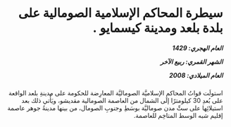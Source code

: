 <h1 dir="rtl">سيطرة المحاكم الإسلامية الصومالية على بلدة بلعد ومدينة كيسمايو .</h1>

<h5 dir="rtl">العام الهجري:  1429

الشهر القمري: ربيع الآخر

العام الميلادي: 2008</h5>

<p dir="rtl">استولَت قواتُ المحاكمِ الإسلاميَّة الصوماليَّة المعارِضة للحكومة على مدينةِ بلعد الواقعة على بُعدِ 30 كيلومترًا إلى الشمال من العاصمة الصومالية مقديشو، ويَأْتي ذلك بعد استيلائِها على ستِّ مدن صوماليَّة بوسَطِ وجنوبِ الصومال، من بينها مدينةُ جوهر عاصمة إقليم شبه الوسط المتاخِم للعاصمة.</p></br>
